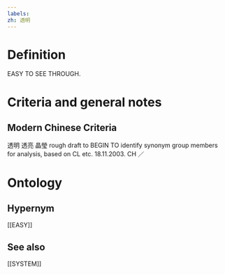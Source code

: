 ```yaml
---
labels: 
zh: 透明
---
```


# Definition
EASY TO SEE THROUGH.
# Criteria and general notes
## Modern Chinese Criteria
透明
透亮
晶瑩
rough draft to BEGIN TO identify synonym group members for analysis, based on CL etc. 18.11.2003. CH ／
# Ontology

## Hypernym
[[EASY]]
## See also
[[SYSTEM]]